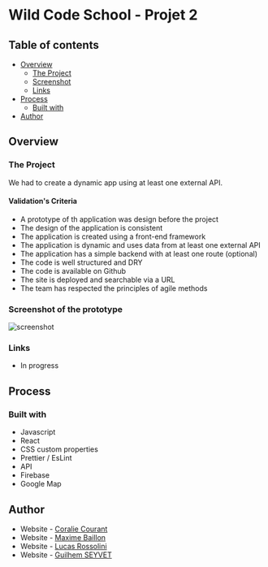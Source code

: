 # Wild Code School - Projet 2



## Table of contents

- [Overview](#overview)
  - [The Project](#the-project)
  - [Screenshot](#screenshot-of-the-prototype)
  - [Links](#links)
- [Process](#process)
  - [Built with](#built-with)  
- [Author](#author)


## Overview

### The Project

We had to create a dynamic app using at least one external API.

#### Validation's Criteria

- A prototype of th application was design before the project
- The design of the application is consistent
- The application is created using a front-end framework
- The application is dynamic and uses data from at least one external API
- The application has a simple backend with at least one route (optional)
- The code is well structured and DRY
- The code is available on Github
- The site is deployed and searchable via a URL
- The team has respected the principles of agile methods


### Screenshot of the prototype

![screenshot](swiper-index.png)


### Links

- In progress


## Process

### Built with

- Javascript
- React
- CSS custom properties
- Prettier / EsLint
- API
- Firebase
- Google Map


## Author

- Website - [Coralie Courant](https://www.linkedin.com/in/coralie-courant-517757160/)
- Website - [Maxime Baillon](https://www.github.com/maxime-baillon)
- Website - [Lucas Rossolini](https://www.linkedin.com/in/lucas-rossolini/)
- Website - [Guilhem SEYVET](https://www.linkedin.com/in/guilhem-seyvet/)

